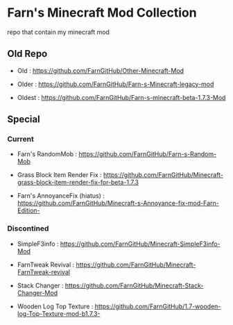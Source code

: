# Farn's Minecraft Mod Collection
repo that contain my minecraft mod

## Old Repo

- Old : https://github.com/FarnGitHub/Other-Minecraft-Mod

- Older : https://github.com/FarnGitHub/Farn-s-Minecraft-legacy-mod

- Oldest : https://github.com/FarnGitHub/Farn-s-minecraft-beta-1.7.3-Mod

## Special

### Current

- Farn's RandomMob : https://github.com/FarnGitHub/Farn-s-Random-Mob

- Grass Block Item Render Fix : https://github.com/FarnGitHub/Minecraft-grass-block-item-render-fix-for-beta-1.7.3

- Farn's AnnoyanceFix (hiatus) : https://github.com/FarnGitHub/Minecraft-s-Annoyance-fix-mod-Farn-Edition-

### Discontined

- SimpleF3info : https://github.com/FarnGitHub/Minecraft-SimpleF3info-Mod

- FarnTweak Revival : https://github.com/FarnGitHub/Minecraft-FarnTweak-revival

- Stack Changer : https://github.com/FarnGitHub/Minecraft-Stack-Changer-Mod

- Wooden Log Top Texture : https://github.com/FarnGitHub/1.7-wooden-log-Top-Texture-mod-b1.7.3-




